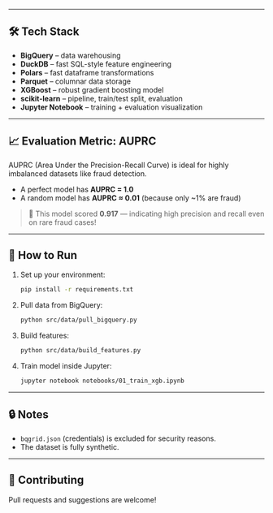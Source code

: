 
---

## 🛠 Tech Stack

- **BigQuery** – data warehousing
- **DuckDB** – fast SQL-style feature engineering
- **Polars** – fast dataframe transformations
- **Parquet** – columnar data storage
- **XGBoost** – robust gradient boosting model
- **scikit-learn** – pipeline, train/test split, evaluation
- **Jupyter Notebook** – training + evaluation visualization

---

## 📈 Evaluation Metric: AUPRC

AUPRC (Area Under the Precision-Recall Curve) is ideal for highly imbalanced datasets like fraud detection.

- A perfect model has **AUPRC = 1.0**
- A random model has **AUPRC ≈ 0.01** (because only ~1% are fraud)

> 🎯 This model scored **0.917** — indicating high precision and recall even on rare fraud cases!

---

## 🚀 How to Run

1. Set up your environment:
    ```bash
    pip install -r requirements.txt
    ```

2. Pull data from BigQuery:
    ```bash
    python src/data/pull_bigquery.py
    ```

3. Build features:
    ```bash
    python src/data/build_features.py
    ```

4. Train model inside Jupyter:
    ```bash
    jupyter notebook notebooks/01_train_xgb.ipynb
    ```

---

## 🔒 Notes

- `bqgrid.json` (credentials) is excluded for security reasons.
- The dataset is fully synthetic.

---

## 🤝 Contributing

Pull requests and suggestions are welcome!

